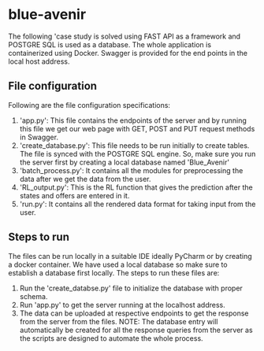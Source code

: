 # blue-avenir

The following 'case study is solved using FAST API as a framework and POSTGRE SQL is used as a database. The whole application is containerized using Docker. Swagger is provided for the end points in the local host address.

## File configuration
Following are the file configuration specifications:
1. 'app.py': This file contains the endpoints of the server and by running this file we get our web page with GET, POST and PUT request methods in Swagger.
2. 'create_database.py': This file needs to be run initially to create tables. The file is synced with the POSTGRE SQL engine. So, make sure you run the server first by creating a local database named 'Blue_Avenir'
3. 'batch_process.py': It contains all the modules for preprocessing the data after we get the data from the user.
4. 'RL_output.py': This is the RL function that gives the prediction after the states and offers are entered in it.
5. 'run.py': It contains all the rendered data format for taking input from the user.

## Steps to run
The files can be run locally in a suitable IDE ideally PyCharm or by creating a docker container. We have used a local database so make sure to establish a database first locally. The steps to run these files are:
1. Run the 'create_databse.py' file to initialize the database with proper schema.
2. Run 'app.py' to get the server running at the localhost address.
3. The data can be uploaded at respective endpoints to get the response from the server from the files.
NOTE: The database entry will automatically be created for all the response queries from the server as the scripts are designed to automate the whole process.
